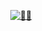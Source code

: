 <p align=center>
   <a href="https://cheng-dx.github.io/pages/">
      <img title="🐰🐰" src="https://s1.ax1x.com/2022/04/05/qLiWtI.png" />
   </a>
</p>
<!-- 
<div align=center>
   <p align="center"> <img src="https://github-readme-stats.vercel.app/api?username=Cheng-DX&show_icons=true&theme=prussian" alt="Cheng-DX" /> </p>
</div>
 -->
